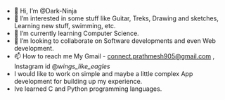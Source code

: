 - 👋 Hi, I’m @Dark-Ninja
- 👀 I’m interested in some stuff like Guitar, Treks, Drawing and sketches, Learning new stuff, swimming, etc.
- 🌱 I’m currently learning Computer Science.
- 💞️ I’m looking to collaborate on Software developments and even Web development.
- 📫 How to reach me My Gmail - connect.prathmesh905@gmail.com , Instagram id @_wings_like_eagles_ 
- I would like to work on simple and maybe a little complex App development for building up my experience.
- Ive learned C and Python programming languages.
<!---
0Dark-Ninja0/0Dark-Ninja0 is a ✨ special ✨ repository because its `README.md` (this file) appears on your GitHub profile.
You can click the Preview link to take a look at your changes.
--->
